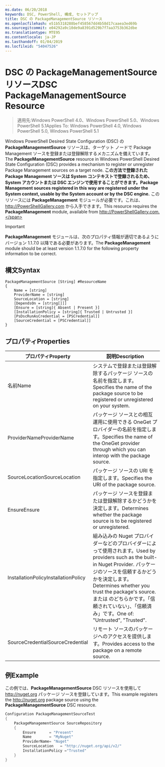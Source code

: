 ```yaml
---
ms.date: 06/20/2018
keywords: DSC, PowerShell, 構成, セットアップ
title: DSC の PackageManagementSource リソース
ms.openlocfilehash: e51b5318288bef458567dd4b58d17caaea3ed69b
ms.sourcegitcommit: e04292a9c10de9a8391d529b7f7aa3753b362dbe
ms.translationtype: MTE95
ms.contentlocale: ja-JP
ms.lasthandoff: 01/04/2019
ms.locfileid: "54047526"
---
```

# <a name="dsc-packagemanagementsource-resource"></a><span data-ttu-id="cb691-103">DSC の PackageManagementSource リソース</span><span class="sxs-lookup"><span data-stu-id="cb691-103">DSC PackageManagementSource Resource</span></span>

> <span data-ttu-id="cb691-104">適用先:Windows PowerShell 4.0、Windows PowerShell 5.0、Windows PowerShell 5.1</span><span class="sxs-lookup"><span data-stu-id="cb691-104">Applies To: Windows PowerShell 4.0, Windows PowerShell 5.0, Windows PowerShell 5.1</span></span>

<span data-ttu-id="cb691-105">Windows PowerShell Desired State Configuration (DSC) の **PackageManagementSource** リソースは、ターゲット ノードで Package Management ソースを登録または登録解除するメカニズムを備えています。</span><span class="sxs-lookup"><span data-stu-id="cb691-105">The **PackageManagementSource** resource in Windows PowerShell Desired State Configuration (DSC) provides a mechanism to register or unregister Package Management sources on a target node.</span></span> <span data-ttu-id="cb691-106">**この方法で登録された Package Management ソースは System コンテキストで登録されるため、System アカウントまたは DSC エンジンで使用することができます。**</span><span class="sxs-lookup"><span data-stu-id="cb691-106">**Package Management sources registered in this way are registered under the System context, usable by the System account or by the DSC engine.**</span></span> <span data-ttu-id="cb691-107">このリソースには **PackageManagement** モジュールが必要です。これは、 http://PowerShellGallery.com から入手できます。</span><span class="sxs-lookup"><span data-stu-id="cb691-107">This resource requires the **PackageManagement** module, available from http://PowerShellGallery.com.</span></span>

> [!IMPORTANT]
> <span data-ttu-id="cb691-108">**PackageManagement** モジュールは、次のプロパティ情報が適切であるようにバージョン 1.1.7.0 以降である必要があります。</span><span class="sxs-lookup"><span data-stu-id="cb691-108">The **PackageManagement** module should be at least version 1.1.7.0 for the following property information to be correct.</span></span>

## <a name="syntax"></a><span data-ttu-id="cb691-109">構文</span><span class="sxs-lookup"><span data-stu-id="cb691-109">Syntax</span></span>

```
PackageManagementSource [String] #ResourceName
{
    Name = [string]
    ProviderName = [string]
    SourceLocation = [string]
    [DependsOn = [string[]]]
    [Ensure = [string]{ Absent | Present }]
    [InstallationPolicy = [string]{ Trusted | Untrusted }]
    [PsDscRunAsCredential = [PSCredential]]
    [SourceCredential = [PSCredential]]
}
```

## <a name="properties"></a><span data-ttu-id="cb691-110">プロパティ</span><span class="sxs-lookup"><span data-stu-id="cb691-110">Properties</span></span>

|  <span data-ttu-id="cb691-111">プロパティ</span><span class="sxs-lookup"><span data-stu-id="cb691-111">Property</span></span>  |  <span data-ttu-id="cb691-112">説明</span><span class="sxs-lookup"><span data-stu-id="cb691-112">Description</span></span>   |
|---|---|
| <span data-ttu-id="cb691-113">名前</span><span class="sxs-lookup"><span data-stu-id="cb691-113">Name</span></span>| <span data-ttu-id="cb691-114">システムで登録または登録解除するパッケージ ソースの名前を指定します。</span><span class="sxs-lookup"><span data-stu-id="cb691-114">Specifies the name of the package source to be registered or unregistered on your system.</span></span>|
| <span data-ttu-id="cb691-115">ProviderName</span><span class="sxs-lookup"><span data-stu-id="cb691-115">ProviderName</span></span>| <span data-ttu-id="cb691-116">パッケージ ソースとの相互運用に使用できる OneGet プロバイダーの名前を指定します。</span><span class="sxs-lookup"><span data-stu-id="cb691-116">Specifies the name of the OneGet provider through which you can interop with the package source.</span></span>|
| <span data-ttu-id="cb691-117">SourceLocation</span><span class="sxs-lookup"><span data-stu-id="cb691-117">SourceLocation</span></span>| <span data-ttu-id="cb691-118">パッケージ ソースの URI を指定します。</span><span class="sxs-lookup"><span data-stu-id="cb691-118">Specifies the URI of the package source.</span></span>|
| <span data-ttu-id="cb691-119">Ensure</span><span class="sxs-lookup"><span data-stu-id="cb691-119">Ensure</span></span>| <span data-ttu-id="cb691-120">パッケージ ソースを登録または登録解除するかどうかを決定します。</span><span class="sxs-lookup"><span data-stu-id="cb691-120">Determines whether the package source is to be registered or unregistered.</span></span>|
| <span data-ttu-id="cb691-121">InstallationPolicy</span><span class="sxs-lookup"><span data-stu-id="cb691-121">InstallationPolicy</span></span>| <span data-ttu-id="cb691-122">組み込みの Nuget プロバイダーなどのプロバイダーによって使用されます。</span><span class="sxs-lookup"><span data-stu-id="cb691-122">Used by providers such as the built-in Nuget Provider.</span></span> <span data-ttu-id="cb691-123">パッケージのソースを信頼するかどうかを決定します。</span><span class="sxs-lookup"><span data-stu-id="cb691-123">Determines whether you trust the package's source.</span></span> <span data-ttu-id="cb691-124"> または  のどちらかです。「信頼されていない」、「信頼済み」です。</span><span class="sxs-lookup"><span data-stu-id="cb691-124">One of: "Untrusted", "Trusted".</span></span>|
| <span data-ttu-id="cb691-125">SourceCredential</span><span class="sxs-lookup"><span data-stu-id="cb691-125">SourceCredential</span></span>| <span data-ttu-id="cb691-126">リモート ソースのパッケージへのアクセスを提供します。</span><span class="sxs-lookup"><span data-stu-id="cb691-126">Provides access to the package on a remote source.</span></span>|

## <a name="example"></a><span data-ttu-id="cb691-127">例</span><span class="sxs-lookup"><span data-stu-id="cb691-127">Example</span></span>

<span data-ttu-id="cb691-128">この例では、**PackageManagementSource** DSC リソースを使用して http://nuget.org パッケージ ソースを登録しています。</span><span class="sxs-lookup"><span data-stu-id="cb691-128">This example registers the http://nuget.org package source using the **PackageManagementSource** DSC resource.</span></span>

```powershell
Configuration PackageManagementSourceTest
{
    PackageManagementSource SourceRepository
    {
        Ensure      = "Present"
        Name        = "MyNuget"
        ProviderName= "Nuget"
        SourceLocation   = "http://nuget.org/api/v2/"
        InstallationPolicy ="Trusted"
    }
}
```